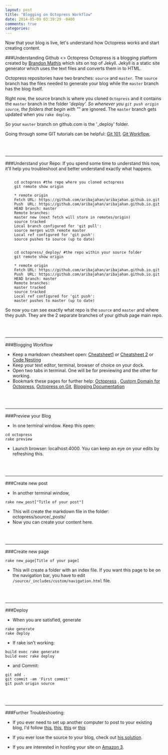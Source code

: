```yaml
---
layout: post
title: "Blogging on Octopress Workflow"
date: 2014-05-09 03:39:29 -0400
comments: true
categories: 
---
```

Now that your blog is live, let's understand how Octopress works and start creating content. 
<!--more-->

###Understanding Github <> Octopress
Octopress is a blogging platform created by [Brandon Mathis](http://brandonmathis.com/) which sits on top of Jekyll. Jekyll is a static site generator which uses the text files and converts them in to HTML. 

Octopress repositories have two branches: `source` and `master`. The `source` branch has the files needed to generate your blog while the `master` branch has the blog itself.

Right now, the source branch is where you cloned `Octopress` and it contains the `master` branch in the folder '_deploy'. So whenever you `git push origin source`,  the folders that begin with "_" are ignored. The `master` branch gets updated when you `rake deploy`. 

So your `master` branch on github.com is the '_deploy' folder. 

Going through some GIT tutorials can be helpful: [Git 101](http://jnakano.com/blog/uncategorized/github-101-an-intro-to-git/), [Git Workflow](https://www.atlassian.com/git/workflows#!workflow-forking), 

<br></br>
_______
###Understand your Repo:
If you spend some time to understand this now, it'll help you troubleshoot and better understand exactly what happens. 
<pre><code>
	cd octopress #the repo where you cloned octopress
	git remote show origin

	* remote origin
	Fetch URL: https://github.com/aribajahan/aribajahan.github.io.git
  	Push  URL: https://github.com/aribajahan/aribajahan.github.io.git
  	HEAD branch: master
  	Remote branches:
    master new (next fetch will store in remotes/origin)
    source tracked
  	Local branch configured for 'git pull':
    source merges with remote master
  	Local ref configured for 'git push':
    source pushes to source (up to date)
</code></pre>

<pre><code>
	cd octopress/_deploy/ #the repo within your source folder
	git remote show origin

	* remote origin
  	Fetch URL: https://github.com/aribajahan/aribajahan.github.io.git
  	Push  URL: https://github.com/aribajahan/aribajahan.github.io.git
  	HEAD branch: master
  	Remote branches:
    master tracked
    source tracked
  	Local ref configured for 'git push':
    master pushes to master (up to date)
</code></pre>

So now you can see exactly what repo is the `source` and `master` and where they push. They are the 2 separate branches of your github page main repo.


<br></br>
_______
###Blogging Workflow
+ Keep a markdown cheatsheet open: [Cheatsheet1](https://github.com/adam-p/markdown-here/wiki/Markdown-Cheatsheet) or [Cheatsheet 2](https://github.com/NeQuissimus/MarkdownByExample/wiki/MarkdownSyntax) or [Code Nesting](http://meta.stackexchange.com/questions/3792/how-to-nest-code-within-a-list-using-markdown)
+ Keep your text editor, terminal, browser of choice on your dock. 
+ Open two tabs in terminal. One will be for previewing and the other for working. 
+ Bookmark these pages for further help: [Octopress](http://octopress.org/docs/) , [Custom Domain for Octopress](http://robdodson.me/blog/2012/04/30/custom-domain-with-octopress-and-github-pages/), [Octopress on Git](https://github.com/imathis/octopress), [Blogging Documentation](http://octopress.org/docs/blogging/)

<br></br>
_______
###Preview your Blog
+ In one terminal window. Keep this open: 
<pre><code>cd octopress
rake preview</code></pre>
+ Launch browser: localhost:4000. You can keep an eye on your edits by refreshing this.  

<br></br>
_______
###Create new post
+ In another terminal window, 
<pre><code>rake new_post["Title of your post"]</code></pre>
+ This will create the markdown file in the folder: octopress/source/_posts/
+ Now you can create your content here. 

<br></br>
_______
###Create new page
<pre><code>rake new_page[Title of your page]</code></pre>
+ This will create a folder with an index file. If you want this page to be on the navigation bar, you have to edit `/source/_includes/custom/navigation.html` file. 

<br></br>
_______
###Deploy
+ When you are satisfied, generate 
<pre><code>rake generate
rake deploy</code></pre>

+ If rake isn't working: 
<pre><code>build exec rake generate
build exec rake deploy</code></pre>

+ and Commit: 
<pre><code>git add .
git commit -am 'First commit'
git push origin source</code></pre>

<br></br>
_______
###Further Troubleshooting: 
- If you ever need to set up another computer to post to your existing blog, I'd follow [this](http://scottcheng.com/blog/2012/11/setting-up-existing-octopress-blog-on-a-new-computer/), [this](http://quibb.com/links/octopress-setting-up-a-blog-and-contributing-to-an-existing-one/view), [this](http://blog.zerosharp.com/clone-your-octopress-to-blog-from-two-places/) or [this](http://fernandomayer.github.io/blog/2013/03/02/configuring-octopress/)

- If you ever lose the source to your blog, check out [his solution](http://blog.pezholio.co.uk/2013/04/lost-the-source-to-my-octopress-blog-ooops/).

- If you are interested in hosting your site on [Amazon 3](http://www.julianbonilla.com/blog/2012/11/05/octopress-on-amazon-s3/). 








